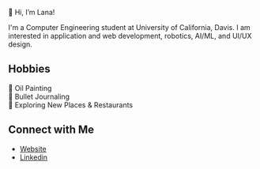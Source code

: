 👋 Hi, I’m Lana!

I'm a Computer Engineering student at University of California, Davis. I am interested in application and web development, robotics, AI/ML, and UI/UX design.

## Hobbies
🎨 Oil Painting <br/>
📓 Bullet Journaling </br>
🍱 Exploring New Places & Restaurants </br>

## Connect with Me
- [Website](https://lwong370.github.io/)<br/>
- [Linkedin](https://www.linkedin.com/in/lana-wong-2639281a3/) 
